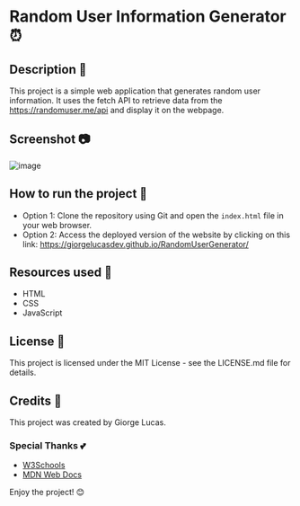 # Random User Information Generator ⏰

## Description 📝

This project is a simple web application that generates random user information. It uses the fetch API to retrieve data from the https://randomuser.me/api and display it on the webpage.

## Screenshot 📷

![image](https://user-images.githubusercontent.com/97764442/235798452-6214bc65-bf2b-4aab-bb81-fecba90fdae8.png)

## How to run the project 🚀

- Option 1: Clone the repository using Git and open the `index.html` file in your web browser.
- Option 2: Access the deployed version of the website by clicking on this link: <https://giorgelucasdev.github.io/RandomUserGenerator/>

## Resources used 🔧

- HTML
- CSS
- JavaScript

## License 📜

This project is licensed under the MIT License - see the LICENSE.md file for details.

## Credits 🙌

This project was created by Giorge Lucas.

### Special Thanks 💕

- [W3Schools](https://www.w3schools.com/)
- [MDN Web Docs](https://developer.mozilla.org/)

Enjoy the project! 😊
